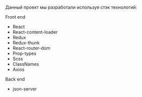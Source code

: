 Данный проект мы разработали используя стэк технологий:

Front end
- React
- React-content-loader
- Redux
- Redux-thunk
- React-router-dom
- Prop-types
- Scss
- ClassNames
- Axios

Back end
- json-server
